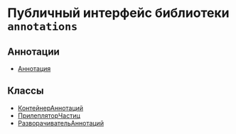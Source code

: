 # Публичный интерфейс библиотеки `annotations`

## Аннотации

* [Аннотация](Аннотации/Аннотация)

## Классы
* [КонтейнерАннотаций](Классы/КонтейнерАннотаций)
* [ПрилепляторЧастиц](Классы/ПрилепляторЧастиц)
* [РазворачивательАннотаций](Классы/РазворачивательАннотаций)
